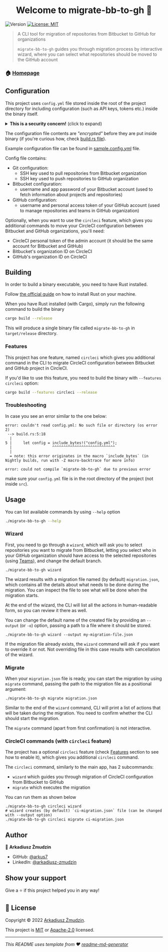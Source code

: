 <h1 align="center">Welcome to migrate-bb-to-gh 👋</h1>
<p>
  <img alt="Version" src="https://img.shields.io/badge/version-0.7.0-blue.svg?cacheSeconds=2592000" />
  <a href="#" target="_blank">
    <img alt="License: MIT" src="https://img.shields.io/badge/License-MIT%20OR%20Apache%202.0-yellow.svg" />
  </a>
</p>

> A CLI tool for migration of repositories from Bitbucket to GitHub for organizations
> 
> `migrate-bb-to-gh` guides you through migration process by interactive wizard, 
> where you can select what repositories should be moved to the GitHub account

### 🏠 [Homepage](https://github.com/arkus7/migrate-bb-to-gh)

## Configuration
This project uses `config.yml` file stored inside the root of the project directory for including configuration (such as API keys, tokens etc.) inside the binary itself.

<details>
<summary><strong>This is a security concern!</strong> (click to expand)</summary>

Usually, you wouldn't put any secrets inside the binary file, as it's rather easy to extract them from the binary.

This setup enables to build the binary file with common configuration, without a need to have the config file next to a binary.

**If you want to share the build binary, share it only with people you trust.**
</details>

The configuration file contents are _"encrypted"_ before they are put inside binary (if you're curious how, check [build.rs file](build.rs)).

Example configuration file can be found in [sample.config.yml](./sample.config.yml) file.

Config file contains:
- Git configuration:
  - SSH key used to pull repositories from Bitbucket organization
  - SSH key used to push repositories to GitHub organization
- Bitbucket configuration:
  - username and app password of your Bitbucket account (used to fetch information about projects and repositories)
- GitHub configuration:
  - username and personal access token of your GitHub account (used to manage repositories and teams in GitHub organization)

Optionally, when you want to use the `circleci` feature, which gives you additional commands 
to move your CircleCI configuration between Bitbucket and GitHub organizations, you'll need:
- CircleCI personal token of the admin account (it should be the same account for Bitbucket and GitHub)
- Bitbucket's organization ID on CircleCI
- GitHub's organization ID on CircleCI

## Building

In order to build a binary executable, you need to have Rust installed.

Follow [the official guide](https://www.rust-lang.org/tools/install) on how to install Rust on your machine.

When you have Rust installed (with Cargo), simply run the following command to build the binary

```sh
cargo build --release
```

This will produce a single binary file called `migrate-bb-to-gh` in `target/release` directory.

### Features

This project has one feature, named `circleci` which gives you additional command in the CLI 
to migrate CircleCI configuration between Bitbucket and GitHub project in CircleCI.

If you'd like to use this feature, you need to build the binary with `--features circleci` option:

```sh
cargo build --features circleci --release
```

### Troubleshooting

In case you see an error similar to the one below:
```shell
error: couldn't read config.yml: No such file or directory (os error 2)
 --> build.rs:5:18
  |
5 |     let config = include_bytes!("config.yml");
  |                  ^^^^^^^^^^^^^^^^^^^^^^^^^^^^
  |
  = note: this error originates in the macro `include_bytes` (in Nightly builds, run with -Z macro-backtrace for more info)

error: could not compile `migrate-bb-to-gh` due to previous error
```
make sure your `config.yml` file is in the root directory of the project (not inside `src`).

## Usage

You can list available commands by using `--help` option

```sh
./migrate-bb-to-gh --help
```

### Wizard

First, you need to go through a `wizard`, which will ask you to select repositories you want to migrate from Bitbucket,
letting you select who in your GitHub organization should have access to the selected repositories 
(using [Teams](https://docs.github.com/en/organizations/organizing-members-into-teams/about-teams)), and change the default branch.

```shell
./migrate-bb-to-gh wizard
```

The wizard results with a migration file named (by default) `migration.json`, 
which contains all the details about what needs to be done during the migration.
You can inspect the file to see what will be done when the migration starts.

At the end of the wizard, the CLI will list all the actions in human-readable form, so you can review it there as well.

You can change the default name of the created file by providing an `--output` (or `-o`) option, passing a path to a file where it should be stored.

```shell
./migrate-bb-to-gh wizard --output my-migration-file.json
```

If the migration file already exists, the `wizard` command will ask if you want to override it or not.
Not overriding file in this case results with cancellation of the wizard.

### Migrate

When your `migration.json` file is ready, you can start the migration by using `migrate` command, 
passing the path to the migration file as a positional argument:

```shell
./migrate-bb-to-gh migrate migration.json
```

Similar to the end of the `wizard` command, CLI will print a list of actions that will be taken during the migration.
You need to confirm whether the CLI should start the migration.

The `migrate` command (apart from first confirmation) is not interactive.

### CircleCI commands (with `circleci` feature)

The project has a optional `circleci` feature (check [Features](#features) section to see how to enable it),
which gives you additional `circleci` command.

The `circleci` command, similarly to the main app, has 2 subcommands:
- `wizard` which guides you through migration of CircleCI configuration from Bitbucket to GitHub
- `migrate` which executes the migration

You can run them as shown below
```shell
./migrate-bb-to-gh circleci wizard
# wizard creates (by default) `ci-migration.json` file (can be changed with --output option)
./migrate-bb-to-gh circleci migrate ci-migration.json
```

## Author

👤 **Arkadiusz Żmudzin**

* GitHub: [@arkus7](https://github.com/arkus7)
* LinkedIn: [@arkadiusz-zmudzin](https://linkedin.com/in/arkadiusz-zmudzin)

## Show your support

Give a ⭐️ if this project helped you in any way!

## 📝 License

Copyright © 2022 [Arkadiusz Żmudzin](https://github.com/arkus7).

This project is [MIT](LICENSE-MIT) or [Apache-2.0](LICENSE-APACHE) licensed.

***
_This README uses template from ❤️ [readme-md-generator](https://github.com/kefranabg/readme-md-generator)_